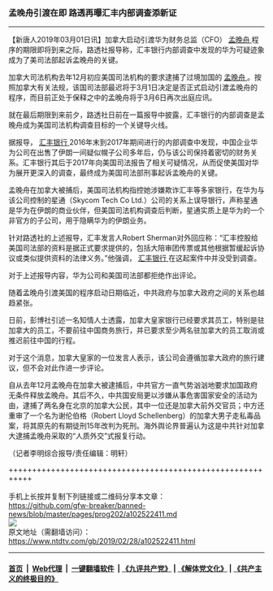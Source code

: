 ### 孟晚舟引渡在即 路透再曝汇丰内部调查添新证
------------------------

<div class="post_content">
 <p>
  【新唐人2019年03月01日讯】加拿大启动引渡华为财务总监（CFO）
  <a href="https://www.ntdtv.com/gb/孟晚舟.htm">
   孟晚舟
  </a>
  程序的期限即将到来之际，路透社报导称，汇丰银行内部调查中发现的华为可疑迹象成为了美司法部起诉孟晚舟的关键。
 </p>
 <p>
  加拿大司法机构去年12月初应美国司法机构的要求逮捕了过境加国的
  <a href="https://www.ntdtv.com/gb/孟晚舟.htm">
   孟晚舟
  </a>
  。按照加拿大有关法规，该国司法部最迟将于3月1日决定是否正式启动引渡孟晚舟的程序，而目前正处于保释之中的孟晚舟将于3月6日再次出庭应讯。
 </p>
 <p>
  就在最后期限到来前夕，路透社日前在一篇报导中披露，汇丰银行的内部调查是孟晚舟成为美国司法机构调查目标的一个关键导火线。
 </p>
 <p>
  据报导，
  <a href="https://www.ntdtv.com/gb/汇丰银行.htm">
   汇丰银行
  </a>
  2016年末到2017年期间进行的内部调查中发现，中国企业华为公司在出售了伊朗一间疑似幌子公司多年后，仍与该公司保持着密切的财务关系。汇丰银行其后于2017年向美国司法报告了相关可疑情况，从而促使美国对华为展开更深入的调查，最终成为美国司法部刑事起诉孟晚舟的关键。
 </p>
 <p>
  孟晚舟在加拿大被捕后，美国司法机构指控她涉嫌欺诈汇丰等多家银行，在华为与该公司控制的星通（Skycom Tech Co Ltd.）公司的关系上误导银行，声称星通是华为在伊朗的商业伙伴，但美国司法机构调查后判断，星通实质上是华为的一个非官方的子公司，用于隐瞒华为的伊朗业务。
 </p>
 <p>
  针对路透社的上述报导，汇丰发言人Robert Sherman对外回应称：“汇丰控股给美国司法部的资料是据正式要求提供的，包括大陪审团传票或其他根据暂缓起诉协议或类似提供资料的法律义务。”他强调，
  <a href="https://www.ntdtv.com/gb/汇丰银行.htm">
   汇丰银行
  </a>
  在这起案件中并没受到调查。
 </p>
 <p>
  对于上述报导内容，华为公司和美国司法部都拒绝作出评论。
 </p>
 <p>
  随着孟晚舟引渡美国的程序启动日期临近，中共政府与加拿大政府之间的关系也越趋紧张。
 </p>
 <p>
  日前，彭博社引述一名知情人士透露，加拿大皇家银行已经要求其员工，特别是驻加拿大的员工，不要前往中国商务旅行，并已要求至少两名驻加拿大的员工取消或推迟前往中国的行程。
 </p>
 <p>
  对于这个消息，加拿大皇家的一位发言人表示，该公司会遵循加拿大政府的旅行建议，但不会对此作进一步评论。
 </p>
 <p>
  自从去年12月孟晚舟在加拿大被逮捕后，中共官方一直气势汹汹地要求加国政府无条件释放孟晚舟。其后不久，中共国安局更以涉嫌从事危害国家安全的活动为由，逮捕了两名身在北京的加拿大公民，其中一位还是加拿大前外交官员；中方还重审了一个名为谢伦伯格（Robert Lloyd Schellenberg）的加拿大男子走私毒品案，将其原先的有期徒刑15年改判为死刑。海外舆论界普遍认为这是中共针对加拿大逮捕孟晚舟采取的“人质外交”式报复行动。
 </p>
 <p>
  （记者李明综合报导/责任编辑：明轩）
 </p>
 <div class="single_ad">
 </div>
</div>

+++++++++++++++++++++++++++++++++++++++++++++++++++++++++++<br/><br/>
手机上长按并复制下列链接或二维码分享本文章：<br/>
https://github.com/gfw-breaker/banned-news/blob/master/pages/prog202/a102522411.md <br/>
<a href='https://github.com/gfw-breaker/banned-news/blob/master/pages/prog202/a102522411.md'><img src='https://github.com/gfw-breaker/banned-news/blob/master/pages/prog202/a102522411.md.png'/></a> <br/>
原文地址（需翻墙访问）：https://www.ntdtv.com/gb/2019/02/28/a102522411.html


------------------------
#### [首页](https://github.com/gfw-breaker/banned-news/blob/master/README.md) &nbsp;|&nbsp; [Web代理](https://github.com/labour-camp/helloworld) &nbsp;|&nbsp; [一键翻墙软件](https://github.com/gfw-breaker/nogfw/blob/master/README.md) &nbsp;| [《九评共产党》](https://github.com/gfw-breaker/9ping.md/blob/master/README.md#九评之一评共产党是什么) | [《解体党文化》](https://github.com/gfw-breaker/jtdwh.md/blob/master/README.md) | [《共产主义的终极目的》](https://github.com/gfw-breaker/gczydzjmd.md/blob/master/README.md)

